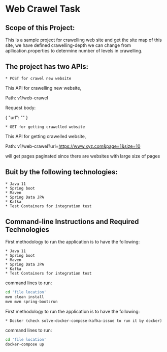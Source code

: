 # Web Crawel Task

Scope of this Project:
-------------------------
This is a sample project for crawelling web site and get the site map of this site, we have defined crawelling-depth we
can change from apllication.properties to determine number of levels in crawelling.

The project has two APIs:
------------------------------------------

    * POST for crawel new website

This API for crawelling new website,

Path: v1/web-crawel

Request body:

{
"url": ""
}

    * GET for getting crawelled website

This API for getting crawelled website,

Path: v1/web-crawel?url=https://www.xyz.com&page=1&size=10

will get pages paginated since there are websites with large size of pages

Buit by the following technologies:
------------------------------------------

    * Java 11
    * Spring boot
    * Maven
    * Spring Data JPA
    * Kafka
    * Test Containers for integration test

Command-line Instructions and Required Technologies
-------------------------
First methodology to run the application is to have the following:

    * Java 11
    * Spring boot
    * Maven
    * Spring Data JPA
    * Kafka
    * Test Containers for integration test

command lines to run:

```bash
cd 'file location'
mvn clean install
mvn mvn spring-boot:run
```

First methodology to run the application is to have the following:

    * Docker (check solve-docker-compose-kafka-issue to run it by docker)

command lines to run:

```bash
cd 'file location'
docker-compose up
```
